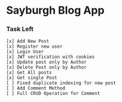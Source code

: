 # Sayburgh Blog App

### Task Left
    [x] Add New Post
    [x] Register new user
    [x] Login User
    [x] JWT verification with cookies
    [x] Update post only by Author
    [x] Delete Post only by Author
    [x] Get All posts
    [x] Get single Post
    [ ] Fixed duplicate indexing for new post
    [ ] Add Comment Method
    [ ] Full CRUD Operation for Comment